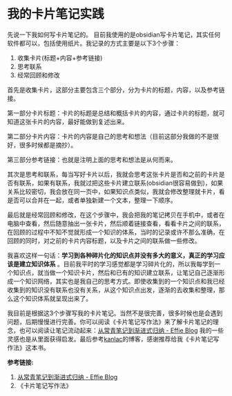 # 我的卡片笔记实践
先说一下我如何写卡片笔记的。 目前我使用的是obsidian写卡片笔记，其实任何软件都可以，包括使用纸片。我记录的方式主要是以下3个步骤：

1. 收集卡片(标题+内容+参考链接)
2. 思考联系
3. 经常回顾和修改

首先是收集卡片，这部分主要包含三个部分，分为卡片的标题，内容，以及参考链接。

第一部分卡片标题：卡片的标题是总结和概括卡片的内容，通过卡片的标题，就可知道这张卡片的内容，最好能做到复述出来。

第二部分卡片内容：卡片的内容是自己的思考和想法（目前这部分我做的不是很好，很多时候都是摘抄）。

第三部分参考链接：也就是注明上面的思考和想法是从何而来。

其次是思考和联系，每当写好卡片以后，我就会思考这张卡片是否和之前的卡片是否有联系，如果有联系，我就过把这些卡片建立联系(obsidian很容易做到)，如果关系比较密切，我会放在同一页中，如果知识点类似，我就会修改整理就卡片，看是否可以合并在一起，或者单独新建一个文本，整理一下顺序。

最后就是经常回顾和修改，在这个步骤中，我会把我的笔记拷贝在手机中，或者在电脑中查看，然后随意抽出一张卡片，然后顺着链接查看，看看卡片之间的联系，在回顾的过程中不知不觉就形成一个知识的体系，当时的记录或许不那么准确，在回顾的同时，对之前的卡片内容标题，以及卡片之间的联系做一些修改。

我喜欢这样一句话：**学习到各种碎片化的知识点并没有多大的意义，真正的学习应该是建立知识体系** 。目前我平时的学习感觉都是学习碎片化的，所以我每学到一个知识点，就当做一个知识卡片，然后和已有的知识建立联系，让笔记自己逐渐形成一个知识网络，其实也是我自己的思考方式。即使收集到的一个知识点和我已经收集到的知识没有联系也没有关系，从这个知识点出发，逐渐的去收集和整理，那么这个知识体系就呈现出来了。

我目前是根据这3个步骤写我的卡片笔记。当然不是很完善，很多时候也是会遇到问题，后期慢慢进行完善。你可以阅读《卡片笔记写作法》来了解卡片笔记的理念，也可以阅读让笔记流动起来：[从常青笔记到渐进式归纳 - Effie Blog](https://blog.effie.co/%e8%ae%a9%e7%ac%94%e8%ae%b0%e6%b5%81%e5%8a%a8%e8%b5%b7%e6%9d%a5%ef%bc%9a%e4%bb%8e%e5%b8%b8%e9%9d%92%e7%ac%94%e8%ae%b0%e5%88%b0%e6%b8%90%e8%bf%9b%e5%bc%8f%e5%bd%92%e7%ba%b3/) 我的一些灵感也是从里面获得启发。最后参考[kanlac](https://kanlac.in/)的博客，感谢推荐给我《卡片笔记写作法》这本书。

**参考链接:**

1. [从常青笔记到渐进式归纳 - Effie Blog](https://blog.effie.co/%e8%ae%a9%e7%ac%94%e8%ae%b0%e6%b5%81%e5%8a%a8%e8%b5%b7%e6%9d%a5%ef%bc%9a%e4%bb%8e%e5%b8%b8%e9%9d%92%e7%ac%94%e8%ae%b0%e5%88%b0%e6%b8%90%e8%bf%9b%e5%bc%8f%e5%bd%92%e7%ba%b3/) 
2. 《卡片笔记写作法》